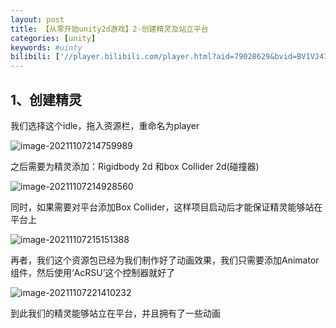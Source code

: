 ```yaml
---
layout: post
title: 【从零开始unity2d游戏】2-创建精灵及站立平台
categories: [unity]
keywords: #uinty
bilibili: ['//player.bilibili.com/player.html?aid=79028629&bvid=BV1VJ411C78r&cid=135239178&page=1']
---
```


## 1、创建精灵

我们选择这个idle，拖入资源栏，重命名为player

![image-20211107214759989](http://taoey.github.io/assets/images/artcles/2021-10-24-[unity]-2-创建精灵及站立平台.assets/image-20211107214759989.png)



之后需要为精灵添加：Rigidbody 2d 和box Collider 2d(碰撞器)

![image-20211107214928560](http://taoey.github.io/assets/images/artcles/2021-10-24-[unity]-2-创建精灵及站立平台.assets/image-20211107214928560.png)

同时，如果需要对平台添加Box Collider，这样项目启动后才能保证精灵能够站在平台上

![image-20211107215151388](http://taoey.github.io/assets/images/artcles/2021-10-24-[unity]-2-创建精灵及站立平台.assets/image-20211107215151388.png)



再者，我们这个资源包已经为我们制作好了动画效果，我们只需要添加Animator组件，然后使用‘AcRSU’这个控制器就好了

![image-20211107221410232](http://taoey.github.io/assets/images/artcles/2021-10-24-[unity]-2-创建精灵及站立平台.assets/image-20211107221410232.png)

到此我们的精灵能够站立在平台，并且拥有了一些动画











